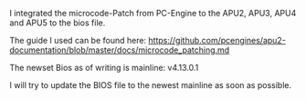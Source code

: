 I integrated the microcode-Patch from PC-Engine to the APU2, APU3, APU4 and APU5 to the bios file.

The guide I used can be found here:
https://github.com/pcengines/apu2-documentation/blob/master/docs/microcode_patching.md

The newset Bios as of writing is mainline: v4.13.0.1

I will try to update the BIOS file to the newest mainline as soon as possible.
